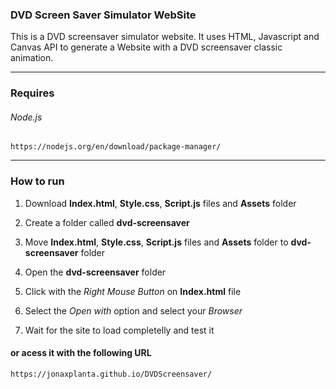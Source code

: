 
### DVD Screen Saver Simulator WebSite 
This is a DVD screensaver simulator website. It uses HTML, Javascript and Canvas API to generate a Website with a DVD screensaver classic animation.

---

### Requires
###### Node.js
```
https://nodejs.org/en/download/package-manager/
```

---

### How to run
1. Download **Index.html**, **Style.css**, **Script.js** files and **Assets** folder

2. Create a folder called **dvd-screensaver**

3. Move **Index.html**, **Style.css**, **Script.js** files and **Assets** folder to **dvd-screensaver** folder

4. Open the **dvd-screensaver** folder

5. Click with the *Right Mouse Button* on **Index.html** file 

6. Select the *Open with* option and select your *Browser*

7. Wait for the site to load completelly and test it

#### or acess it with the following URL

```
https://jonaxplanta.github.io/DVDScreensaver/
```
